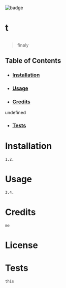 ![badge](https://img.shields.io/badge/license-BSD-green)
  # t
  
  ## 
  
  > finaly

  ## Table of Contents
  - ### [Installation](#Installation)
  - ### [Usage](#Usage)
  - ### [Credits](#Credits)
  undefined
  - ### [Tests](#Tests)

  # Installation
    1.2.

  # Usage
    3.4.

  # Credits
    me

  # License
  

  # Tests
    this
